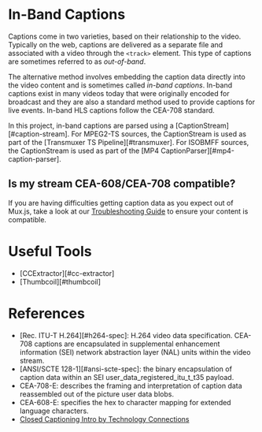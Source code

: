 # In-Band Captions
Captions come in two varieties, based on their relationship to the
video. Typically on the web, captions are delivered as a separate file
and associated with a video through the `<track>` element. This type
of captions are sometimes referred to as *out-of-band*.

The alternative method involves embedding the caption data directly into
the video content and is sometimes called *in-band captions*. In-band
captions exist in many videos today that were originally encoded for
broadcast and they are also a standard method used to provide captions
for live events. In-band HLS captions follow the CEA-708 standard.

In this project, in-band captions are parsed using a [CaptionStream][#caption-stream]. For MPEG2-TS sources, the CaptionStream is used as part of the [Transmuxer TS Pipeline][#transmuxer]. For ISOBMFF sources, the CaptionStream is used as part of the [MP4 CaptionParser][#mp4-caption-parser].

## Is my stream CEA-608/CEA-708 compatible?

If you are having difficulties getting caption data as you expect out of Mux.js, take a look at our [Troubleshooting Guide](/docs/troubleshooting.md#608/708-caption-parsing) to ensure your content is compatible.

# Useful Tools

- [CCExtractor][#cc-extractor]
- [Thumbcoil][#thumbcoil]

# References
- [Rec. ITU-T H.264][#h264-spec]: H.264 video data specification. CEA-708 captions are encapsulated in supplemental enhancement information (SEI) network abstraction layer (NAL) units within the video stream.
- [ANSI/SCTE 128-1][#ansi-scte-spec]: the binary encapsulation of caption data within an SEI user_data_registered_itu_t_t35 payload.
- CEA-708-E: describes the framing and interpretation of caption data reassembled out of the picture user data blobs.
- CEA-608-E: specifies the hex to character mapping for extended language characters.
- [Closed Captioning Intro by Technology Connections](https://www.youtube.com/watch?v=6SL6zs2bDks)

[h264-spec]: https://www.itu.int/rec/T-REC-H.264
[ansi-scte-spec]: https://www.scte.org/documents/pdf/Standards/ANSI_SCTE%20128-1%202013.pdf
[caption-stream]: /lib/m2ts/caption-stream.js
[transmuxer]: /lib/mp4/transmuxer.js
[mp4-caption-parser]: /lib/mp4/caption-parser.js
[thumbcoil]: http://thumb.co.il/
[cc-extractor]: https://github.com/CCExtractor/ccextractor
